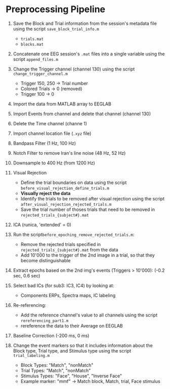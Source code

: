 # Preprocessing Pipeline

1. Save the Block and Trial information from the session's metadata file using the script `save_block_trial_info.m`
    - `trials.mat`
    - `blocks.mat`
2. Concatenate one EEG session's `.mat` files into a single variable using the script `append_files.m`
3. Change the Trigger channel (channel 130) using the script `change_trigger_channel.m`
    - Trigger 150, 250 -> Trial number
    - Colored Trials -> 0 (removed)
    - Trigger 100 -> 0
4. Import the data from MATLAB array to EEGLAB
5. Import Events from channel and delete that channel (channel 130)
6. Delete the Time channel (channe 1)
7. Import channel location file (`.xyz` file)
8. Bandpass Filter (1 Hz, 100 Hz)
9. Notch Filter to remove Iran's line noise (48 Hz, 52 Hz)
10. Downsample to 400 Hz (from 1200 Hz)
11. Visual Rejection
    - Define the trial boundaries on data using the script `before_visual_rejection_define_trials.m`
    - **Visually reject the data**
    - Identify the trials to be removed after visual rejection using the script `after_visual_rejection_rejected_trials.m`
    - Save the trial number of thoses trials that need to be removed in `rejected_trials_{subject#}.mat`


12. ICA (runica, 'extended' = 0)
13. Run the script`before_epoching_remove_rejected_trials.m`:
    - Remove the rejected trials specified in `rejected_trials_{subject#}.mat` from the data
    - Add 10'000 to the trigger of the 2nd image in a trial, so that they become distinguishable
14.  Extract epochs based on the 2nd img's events (Triggers > 10'000): (-0.2 sec, 0.6 sec)
15. Select bad ICs (for sub3: IC3, IC4) by looking at:
    - Components ERPs, Spectra maps, IC labeling
16. Re-referencing:
    - Add the reference channel's value to all channels using the script `rereferencing_part1.m`
    - rereference the data to their Average on EEGLAB
17. Baseline Correction (-200 ms, 0 ms)
18. Change the event markers so that it includes information about the Block type, Trial type, and Stimulus type using the script `trial_labeling.m`
    - Block Types: "Match", "nonMatch"
    - Trial Types: "Match", "nonMatch"
    - Stimulus Types: "Face", "House", "Inverse Face"
    - Example marker: "mmf" -> Match block, Match, trial, Face stimulus
